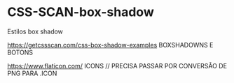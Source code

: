 # CSS-SCAN-box-shadow
Estilos box shadow



https://getcssscan.com/css-box-shadow-examples  BOXSHADOWNS E BOTONS

https://www.flaticon.com/ ICONS // PRECISA PASSAR POR CONVERSÃO DE PNG PARA .ICON

